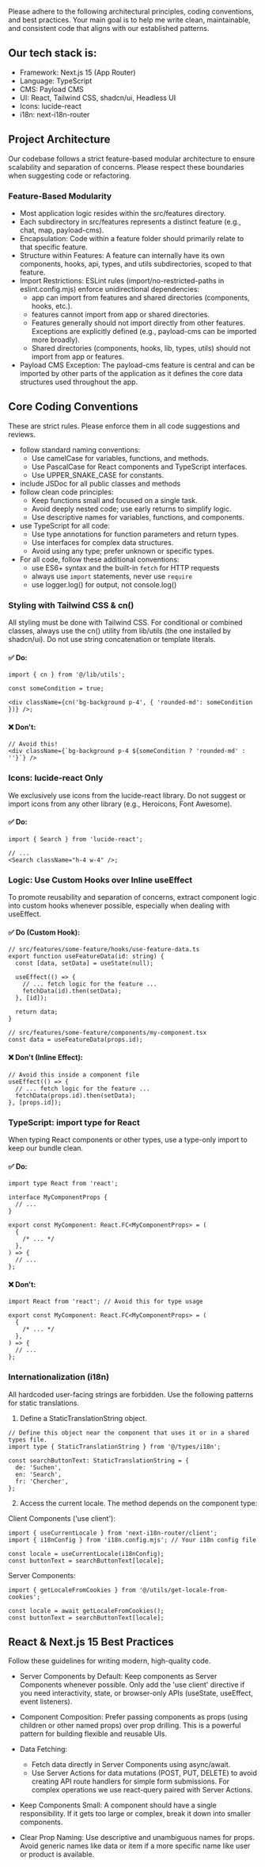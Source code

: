 Please adhere to the following architectural principles, coding conventions, and best practices. Your main goal is to
help me write clean, maintainable, and consistent code that aligns with our established patterns.

## Our tech stack is:

- Framework: Next.js 15 (App Router)
- Language: TypeScript
- CMS: Payload CMS
- UI: React, Tailwind CSS, shadcn/ui, Headless UI
- Icons: lucide-react
- i18n: next-i18n-router

## Project Architecture

Our codebase follows a strict feature-based modular architecture to ensure scalability and separation of concerns.
Please respect these boundaries when suggesting code or refactoring.

### Feature-Based Modularity

- Most application logic resides within the src/features directory.
- Each subdirectory in src/features represents a distinct feature (e.g., chat, map, payload-cms).
- Encapsulation: Code within a feature folder should primarily relate to that specific feature.
- Structure within Features: A feature can internally have its own components, hooks, api, types, and utils
  subdirectories, scoped to that feature.
- Import Restrictions: ESLint rules (import/no-restricted-paths in eslint.config.mjs) enforce unidirectional
  dependencies:
  - app can import from features and shared directories (components, hooks, etc.).
  - features cannot import from app or shared directories.
  - Features generally should not import directly from other features. Exceptions are explicitly defined (e.g.,
    payload-cms can be imported more broadly).
  - Shared directories (components, hooks, lib, types, utils) should not import from app or features.
- Payload CMS Exception: The payload-cms feature is central and can be imported by other parts of the application as it
  defines the core data structures used throughout the app.

## Core Coding Conventions

These are strict rules. Please enforce them in all code suggestions and reviews.

- follow standard naming conventions:
  - Use camelCase for variables, functions, and methods.
  - Use PascalCase for React components and TypeScript interfaces.
  - Use UPPER_SNAKE_CASE for constants.
- include JSDoc for all public classes and methods
- follow clean code principles:
  - Keep functions small and focused on a single task.
  - Avoid deeply nested code; use early returns to simplify logic.
  - Use descriptive names for variables, functions, and components.
- use TypeScript for all code:
  - Use type annotations for function parameters and return types.
  - Use interfaces for complex data structures.
  - Avoid using any type; prefer unknown or specific types.
- For all code, follow these additional conventions:
  - use ES6+ syntax and the built-in `fetch` for HTTP requests
  - always use `import` statements, never use `require`
  - use logger.log() for output, not console.log()

### Styling with Tailwind CSS & cn()

All styling must be done with Tailwind CSS. For conditional or combined classes, always use the cn() utility from
lib/utils (the one installed by shadcn/ui). Do not use string concatenation or template literals.

#### ✅ Do:

```tsx
import { cn } from '@/lib/utils';

const someCondition = true;

<div className={cn('bg-background p-4', { 'rounded-md': someCondition })} />;
```

#### ❌ Don't:

```tsx
// Avoid this!
<div className={`bg-background p-4 ${someCondition ? 'rounded-md' : ''}`} />
```

### Icons: lucide-react Only

We exclusively use icons from the lucide-react library. Do not suggest or import icons from any other library (e.g.,
Heroicons, Font Awesome).

#### ✅ Do:

```tsx
import { Search } from 'lucide-react';

// ...
<Search className="h-4 w-4" />;
```

### Logic: Use Custom Hooks over Inline useEffect

To promote reusability and separation of concerns, extract component logic into custom hooks whenever possible,
especially when dealing with useEffect.

#### ✅ Do (Custom Hook):

```tsx
// src/features/some-feature/hooks/use-feature-data.ts
export function useFeatureData(id: string) {
  const [data, setData] = useState(null);

  useEffect(() => {
    // ... fetch logic for the feature ...
    fetchData(id).then(setData);
  }, [id]);

  return data;
}

// src/features/some-feature/components/my-component.tsx
const data = useFeatureData(props.id);
```

#### ❌ Don't (Inline Effect):

```tsx
// Avoid this inside a component file
useEffect(() => {
  // ... fetch logic for the feature ...
  fetchData(props.id).then(setData);
}, [props.id]);
```

### TypeScript: import type for React

When typing React components or other types, use a type-only import to keep our bundle clean.

#### ✅ Do:

```tsx
import type React from 'react';

interface MyComponentProps {
  // ...
}

export const MyComponent: React.FC<MyComponentProps> = (
  {
    /* ... */
  },
) => {
  // ...
};
```

#### ❌ Don't:

```tsx
import React from 'react'; // Avoid this for type usage

export const MyComponent: React.FC<MyComponentProps> = (
  {
    /* ... */
  },
) => {
  // ...
};
```

### Internationalization (i18n)

All hardcoded user-facing strings are forbidden. Use the following patterns for static translations.

1. Define a StaticTranslationString object.

```tsx
// Define this object near the component that uses it or in a shared types file.
import type { StaticTranslationString } from '@/types/i18n';

const searchButtonText: StaticTranslationString = {
  de: 'Suchen',
  en: 'Search',
  fr: 'Chercher',
};
```

2. Access the current locale. The method depends on the component type:

Client Components ('use client'):

```tsx
import { useCurrentLocale } from 'next-i18n-router/client';
import { i18nConfig } from 'i18n.config.mjs'; // Your i18n config file

const locale = useCurrentLocale(i18nConfig);
const buttonText = searchButtonText[locale];
```

Server Components:

```tsx
import { getLocaleFromCookies } from '@/utils/get-locale-from-cookies';

const locale = await getLocaleFromCookies();
const buttonText = searchButtonText[locale];
```

## React & Next.js 15 Best Practices

Follow these guidelines for writing modern, high-quality code.

- Server Components by Default: Keep components as Server Components whenever possible. Only add the 'use client'
  directive if you need interactivity, state, or browser-only APIs (useState, useEffect, event listeners).

- Component Composition: Prefer passing components as props (using children or other named props) over prop drilling.
  This is a powerful pattern for building flexible and reusable UIs.

- Data Fetching:
  - Fetch data directly in Server Components using async/await.
  - Use Server Actions for data mutations (POST, PUT, DELETE) to avoid creating API route handlers for simple form
    submissions. For complex operations we use react-query paired with Server Actions.

- Keep Components Small: A component should have a single responsibility. If it gets too large or complex, break it down
  into smaller components.

- Clear Prop Naming: Use descriptive and unambiguous names for props. Avoid generic names like data or item if a more
  specific name like user or product is available.
